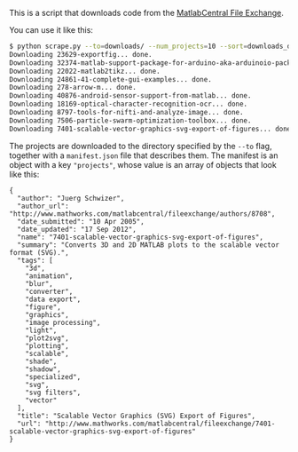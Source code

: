 This is a script that downloads code from the [MatlabCentral File Exchange][mcfe].

You can use it like this:

```bash
$ python scrape.py --to=downloads/ --num_projects=10 --sort=downloads_desc
Downloading 23629-exportfig... done.
Downloading 32374-matlab-support-package-for-arduino-aka-arduinoio-package... done.
Downloading 22022-matlab2tikz... done.
Downloading 24861-41-complete-gui-examples... done.
Downloading 278-arrow-m... done.
Downloading 40876-android-sensor-support-from-matlab... done.
Downloading 18169-optical-character-recognition-ocr... done.
Downloading 8797-tools-for-nifti-and-analyze-image... done.
Downloading 7506-particle-swarm-optimization-toolbox... done.
Downloading 7401-scalable-vector-graphics-svg-export-of-figures... done.
```

The projects are downloaded to the directory specified by the `--to` flag, together
with a `manifest.json` file that describes them. The manifest is an object with
a key `"projects"`, whose value is an array of objects that look like this:

```
{
  "author": "Juerg Schwizer", 
  "author_url": "http://www.mathworks.com/matlabcentral/fileexchange/authors/8708", 
  "date_submitted": "10 Apr 2005", 
  "date_updated": "17 Sep 2012", 
  "name": "7401-scalable-vector-graphics-svg-export-of-figures", 
  "summary": "Converts 3D and 2D MATLAB plots to the scalable vector format (SVG).", 
  "tags": [
    "3d", 
    "animation", 
    "blur", 
    "converter", 
    "data export", 
    "figure", 
    "graphics", 
    "image processing", 
    "light", 
    "plot2svg", 
    "plotting", 
    "scalable", 
    "shade", 
    "shadow", 
    "specialized", 
    "svg", 
    "svg filters", 
    "vector"
  ], 
  "title": "Scalable Vector Graphics (SVG) Export of Figures", 
  "url": "http://www.mathworks.com/matlabcentral/fileexchange/7401-scalable-vector-graphics-svg-export-of-figures"
} 
```

[mcfe]: http://www.mathworks.com/matlabcentral/fileexchange
